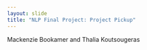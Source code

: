 ```yaml
---
layout: slide
title: "NLP Final Project: Project Pickup"
---
```


Mackenzie Bookamer and Thalia Koutsougeras
